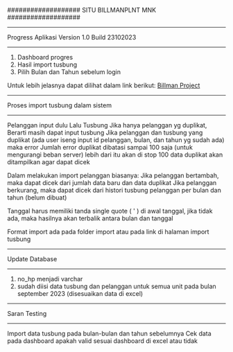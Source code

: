 ###################
SITU BILLMANPLNT MNK
###################



********************************************
Progress Aplikasi Version 1.0 Build 23102023 
********************************************

1. Dashboard progres 
2. Hasil import tusbung
2. Pilih Bulan dan Tahun sebelum login

Untuk lebih jelasnya dapat dilihat dalam link berikut:
[Billman Project](https://docs.google.com/spreadsheets/d/1awP3t7B6ldCpr9AHQaoaL8rsntCMXIMi/edit?rtpof=true&sd=true#gid=534714750)


**********************************
Proses import tusbung dalam sistem
**********************************

Pelanggan input dulu Lalu Tusbung
Jika hanya pelanggan yg duplikat, Berarti masih dapat input tusbung
Jika pelanggan dan tusbung yang duplikat (ada user iseng input id pelanggan, bulan, dan tahun yg sudah ada) maka error 
Jumlah error duplikat dibatasi sampai 100 saja (untuk mengurangi beban server)
lebih dari itu akan di stop
100 data duplikat akan ditampilkan agar dapat dicek 

Dalam melakukan import pelanggan biasanya:
Jika pelanggan bertambah, maka dapat dicek dari jumlah data baru dan data duplikat
Jika pelanggan berkurang, maka dapat dicek dari histori tusbung pelanggan per bulan dan tahun (belum dibuat)

Tanggal harus memiliki tanda single quote ( ' ) di awal tanggal, 
jika tidak ada, maka hasilnya akan terbalik antara bulan dan tanggal

Format import ada pada folder import atau pada link di halaman import tusbung

***************
Update Database
***************

1. no_hp menjadi varchar
2. sudah diisi data tusbung dan pelanggan untuk semua unit pada bulan september 2023 (disesuaikan data di excel) 

*************
Saran Testing
*************

Import data tusbung pada bulan-bulan dan tahun sebelumnya
Cek data pada dashboard apakah valid sesuai dashboard di excel atau tidak